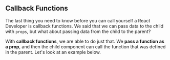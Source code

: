 ## Callback Functions

The last thing you need to know before you can call yourself a React Developer is callback functions.  We said that we can pass data to the child with `props`, but what about passing data from the child to the parent?

With **callback functions**, we are able to do just that. We **pass a function as a prop**, and then the child component can call the function that was defined in the parent. Let's look at an example below.